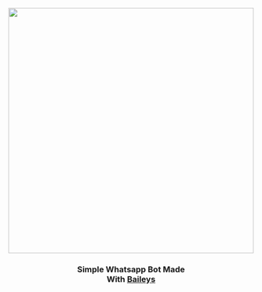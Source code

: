 <p align="center">
  <img src="https://i.postimg.cc/4Zz0WjN0/IMG-20210202-071517-319.jpg" width=500/>
</p>

<div align="center"><h3>Simple Whatsapp Bot Made <br>With <a href="https://github.com/adiwajshing/Baileys">Baileys</a></h3></div> 